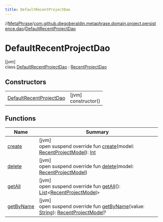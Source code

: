 ```yaml
---
title: DefaultRecentProjectDao
---
```

//[MetaPhrase](../../../index.html)/[com.github.diegoberaldin.metaphrase.domain.project.persistence.dao](../index.html)/[DefaultRecentProjectDao](index.html)



# DefaultRecentProjectDao



[jvm]\
class [DefaultRecentProjectDao](index.html) : [RecentProjectDao](../-recent-project-dao/index.html)



## Constructors


| | |
|---|---|
| [DefaultRecentProjectDao](-default-recent-project-dao.html) | [jvm]<br>constructor() |


## Functions


| Name | Summary |
|---|---|
| [create](create.html) | [jvm]<br>open suspend override fun [create](create.html)(model: [RecentProjectModel](../../com.github.diegoberaldin.metaphrase.domain.project.data/-recent-project-model/index.html)): [Int](https://kotlinlang.org/api/latest/jvm/stdlib/kotlin/-int/index.html) |
| [delete](delete.html) | [jvm]<br>open suspend override fun [delete](delete.html)(model: [RecentProjectModel](../../com.github.diegoberaldin.metaphrase.domain.project.data/-recent-project-model/index.html)) |
| [getAll](get-all.html) | [jvm]<br>open suspend override fun [getAll](get-all.html)(): [List](https://kotlinlang.org/api/latest/jvm/stdlib/kotlin.collections/-list/index.html)&lt;[RecentProjectModel](../../com.github.diegoberaldin.metaphrase.domain.project.data/-recent-project-model/index.html)&gt; |
| [getByName](get-by-name.html) | [jvm]<br>open suspend override fun [getByName](get-by-name.html)(value: [String](https://kotlinlang.org/api/latest/jvm/stdlib/kotlin/-string/index.html)): [RecentProjectModel](../../com.github.diegoberaldin.metaphrase.domain.project.data/-recent-project-model/index.html)? |

